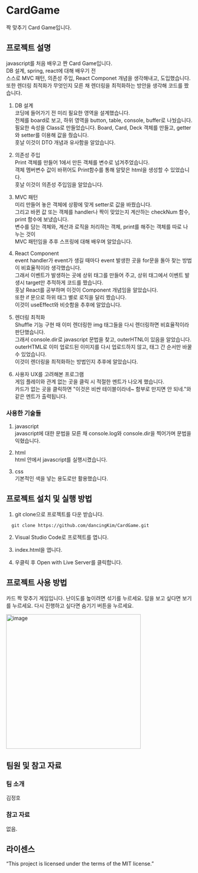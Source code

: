 # CardGame
짝 맞추기 Card Game입니다.

## 프로젝트 설명
javascript를 처음 배우고 짠 Card Game입니다.  
DB 설계, spring, react에 대해 배우기 전  
스스로 MVC 패턴, 의존성 주입, React Componet 개념을 생각해내고, 도입했습니다.  
또한 렌더링 최적화가 무엇인지 모른 채 렌더링을 최적화하는 방안을 생각해 코드를 짰습니다.  

1. DB 설계  
   코딩에 들어가기 전 미리 필요한 영역을 설계했습니다.  
   전체를 board로 보고, 하위 영역을 button, table, console, buffer로 나눴습니다.  
   필요한 속성을 Class로 만들었습니다. Board, Card, Deck 객체를 만들고, getter와 setter를 이용해 값을 줬습니다.  
   훗날 이것이 DTO 개념과 유사함을 알았습니다.  

3. 의존성 주입  
   Print 객체를 만들어 1에서 만든 객체를 변수로 넘겨주었습니다.  
   객체 멤버변수 값이 바뀌어도 Print함수를 통해 알맞은 html을 생성할 수 있었습니다.  
   훗날 이것이 의존성 주입임을 알았습니다.  

5. MVC 패턴  
   미리 만들어 놓은 객체에 상황에 맞게 setter로 값을 바꿨습니다.  
   그리고 바뀐 값 또는 객체를 handler나 짝이 맞았는지 계산하는 checkNum 함수, print 함수에 보냈습니다.  
   변수를 담는 객체와, 계산과 로직을 처리하는 객체, print를 해주는 객체를 따로 나누는 것이  
   MVC 패턴임을 추후 스프링에 대해 배우며 알았습니다.  

7. React Component  
   event handler가 event가 생길 때마다 event 발생한 곳을 for문을 돌아 찾는 방법이 비효율적이라 생각했습니다.  
   그래서 이벤트가 발생하는 곳에 상위 태그를 만들어 주고, 상위 태그에서 이벤트 발생시 target만 추적하게 코드를 짰습니다.  
   훗날 React를 공부하며 이것이 Component 개념임을 알았습니다.  
   또한 if 문으로 하위 태그 별로 로직을 달리 짰습니다.  
   이것이 useEffect와 비슷함을 추후에 알았습니다.  

9. 렌더링 최적화  
   Shuffle 기능 구현 때 이미 렌더링한 img 태그들을 다시 렌더링하면 비효율적이라 판단했습니다.  
   그래서 console.dir로 javascript 문법을 찾고, outerHTNL이 있음을 알았습니다.  
   outerHTML로 이미 업로드된 이미지를 다시 업로드하지 않고, 태그 간 순서만 바꿀 수 있었습니다.  
   이것이 렌더링을 최적화하는 방법인지 추후에 알았습니다.

6. 사용자 UX를 고려해본 프로그램  
   게임 플레이와 관계 없는 곳을 클릭 시 적절한 멘트가 나오게 했습니다.  
   카드가 없는 곳을 클릭하면 "이것은 비싼 테이블이라네~ 함부로 만지면 안 되네."와 같은 멘트가 출력됩니다.

### 사용한 기술들

1. javascript  
  javascript에 대한 문법을 모른 채 console.log와 console.dir을 찍어가며 문법을 익혔습니다.

2. html  
   html 안에서 javascript를 실행시켰습니다. 
   
3. css  
  기본적인 색을 넣는 용도로만 활용했습니다.  

## 프로젝트 설치 및 실행 방법

1. git clone으로 프로젝트를 다운 받습니다.

```
  git clone https://github.com/dancingKim/CardGame.git
```

2. Visual Studio Code로 프로젝트를 엽니다.

3. index.html을 엽니다.

4. 우클릭 후 Open with Live Server를 클릭합니다.

## 프로젝트 사용 방법
카드 짝 맞추기 게임입니다. 난이도를 높이려면 섞기를 누르세요. 답을 보고 싶다면 보기를 누르세요. 다시 진행하고 싶다면 숨기기 버튼을 누르세요.

<img width="364" alt="image" src="https://github.com/dancingKim/CardGame/assets/111945532/7527b40c-abcd-4e48-ab13-59142bd67406">


## 팀원 및 참고 자료
### 팀 소개
김정호

### 참고 자료
없음.

## 라이센스
“This project is licensed under the terms of the MIT license.”
